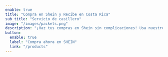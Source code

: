 ```yaml
---
enable: true
title: "Compra en Shein y Recibe en Costa Rica"
sub_title: "Servicio de casillero"
image: "/images/packets.png"
description: "¡Haz tus compras en Shein sin complicaciones! Usa nuestro servicio de casillero para recibir tus pedidos de forma rápida y segura."
button:
  enable: true
  label: "Compra ahora en SHEIN"
  link: "/products"
---
```

